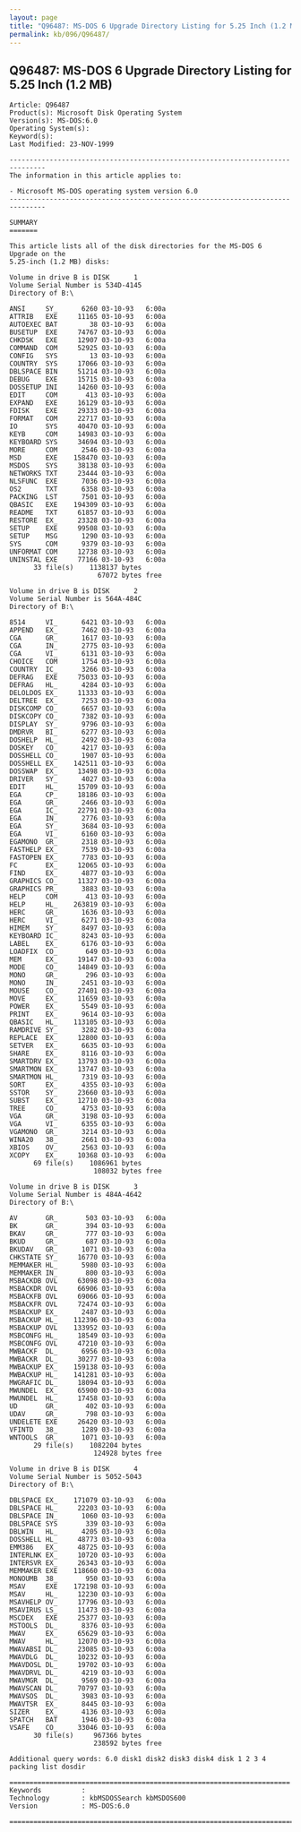 ```yaml
---
layout: page
title: "Q96487: MS-DOS 6 Upgrade Directory Listing for 5.25 Inch (1.2 MB)"
permalink: kb/096/Q96487/
---
```


## Q96487: MS-DOS 6 Upgrade Directory Listing for 5.25 Inch (1.2 MB)

	Article: Q96487
	Product(s): Microsoft Disk Operating System
	Version(s): MS-DOS:6.0
	Operating System(s): 
	Keyword(s): 
	Last Modified: 23-NOV-1999
	
	-------------------------------------------------------------------------------
	The information in this article applies to:
	
	- Microsoft MS-DOS operating system version 6.0 
	-------------------------------------------------------------------------------
	
	SUMMARY
	=======
	
	This article lists all of the disk directories for the MS-DOS 6 Upgrade on the
	5.25-inch (1.2 MB) disks:
	
	Volume in drive B is DISK      1
	Volume Serial Number is 534D-4145
	Directory of B:\ 
	
	ANSI     SY_      6260 03-10-93   6:00a
	ATTRIB   EXE     11165 03-10-93   6:00a
	AUTOEXEC BAT        38 03-10-93   6:00a
	BUSETUP  EXE     74767 03-10-93   6:00a
	CHKDSK   EXE     12907 03-10-93   6:00a
	COMMAND  COM     52925 03-10-93   6:00a
	CONFIG   SYS        13 03-10-93   6:00a
	COUNTRY  SYS     17066 03-10-93   6:00a
	DBLSPACE BIN     51214 03-10-93   6:00a
	DEBUG    EXE     15715 03-10-93   6:00a
	DOSSETUP INI     14260 03-10-93   6:00a
	EDIT     COM       413 03-10-93   6:00a
	EXPAND   EXE     16129 03-10-93   6:00a
	FDISK    EXE     29333 03-10-93   6:00a
	FORMAT   COM     22717 03-10-93   6:00a
	IO       SYS     40470 03-10-93   6:00a
	KEYB     COM     14983 03-10-93   6:00a
	KEYBOARD SYS     34694 03-10-93   6:00a
	MORE     COM      2546 03-10-93   6:00a
	MSD      EXE    158470 03-10-93   6:00a
	MSDOS    SYS     38138 03-10-93   6:00a
	NETWORKS TXT     23444 03-10-93   6:00a
	NLSFUNC  EXE      7036 03-10-93   6:00a
	OS2      TXT      6358 03-10-93   6:00a
	PACKING  LST      7501 03-10-93   6:00a
	QBASIC   EXE    194309 03-10-93   6:00a
	README   TXT     61857 03-10-93   6:00a
	RESTORE  EX_     23328 03-10-93   6:00a
	SETUP    EXE     99508 03-10-93   6:00a
	SETUP    MSG      1290 03-10-93   6:00a
	SYS      COM      9379 03-10-93   6:00a
	UNFORMAT COM     12738 03-10-93   6:00a
	UNINSTAL EXE     77166 03-10-93   6:00a
	      33 file(s)    1138137 bytes
	                      67072 bytes free
	
	Volume in drive B is DISK      2
	Volume Serial Number is 564A-484C
	Directory of B:\ 
	
	8514     VI_      6421 03-10-93   6:00a
	APPEND   EX_      7462 03-10-93   6:00a
	CGA      GR_      1617 03-10-93   6:00a
	CGA      IN_      2775 03-10-93   6:00a
	CGA      VI_      6131 03-10-93   6:00a
	CHOICE   COM      1754 03-10-93   6:00a
	COUNTRY  IC_      3266 03-10-93   6:00a
	DEFRAG   EXE     75033 03-10-93   6:00a
	DEFRAG   HL_      4284 03-10-93   6:00a
	DELOLDOS EX_     11333 03-10-93   6:00a
	DELTREE  EX_      7253 03-10-93   6:00a
	DISKCOMP CO_      6657 03-10-93   6:00a
	DISKCOPY CO_      7382 03-10-93   6:00a
	DISPLAY  SY_      9796 03-10-93   6:00a
	DMDRVR   BI_      6277 03-10-93   6:00a
	DOSHELP  HL_      2492 03-10-93   6:00a
	DOSKEY   CO_      4217 03-10-93   6:00a
	DOSSHELL CO_      1907 03-10-93   6:00a
	DOSSHELL EX_    142511 03-10-93   6:00a
	DOSSWAP  EX_     13498 03-10-93   6:00a
	DRIVER   SY_      4027 03-10-93   6:00a
	EDIT     HL_     15709 03-10-93   6:00a
	EGA      CP_     18186 03-10-93   6:00a
	EGA      GR_      2466 03-10-93   6:00a
	EGA      IC_     22791 03-10-93   6:00a
	EGA      IN_      2776 03-10-93   6:00a
	EGA      SY_      3684 03-10-93   6:00a
	EGA      VI_      6160 03-10-93   6:00a
	EGAMONO  GR_      2318 03-10-93   6:00a
	FASTHELP EX_      7539 03-10-93   6:00a
	FASTOPEN EX_      7783 03-10-93   6:00a
	FC       EX_     12065 03-10-93   6:00a
	FIND     EX_      4877 03-10-93   6:00a
	GRAPHICS CO_     11327 03-10-93   6:00a
	GRAPHICS PR_      3883 03-10-93   6:00a
	HELP     COM       413 03-10-93   6:00a
	HELP     HL_    263819 03-10-93   6:00a
	HERC     GR_      1636 03-10-93   6:00a
	HERC     VI_      6271 03-10-93   6:00a
	HIMEM    SY_      8497 03-10-93   6:00a
	KEYBOARD IC_      8243 03-10-93   6:00a
	LABEL    EX_      6176 03-10-93   6:00a
	LOADFIX  CO_       649 03-10-93   6:00a
	MEM      EX_     19147 03-10-93   6:00a
	MODE     CO_     14849 03-10-93   6:00a
	MONO     GR_       296 03-10-93   6:00a
	MONO     IN_      2451 03-10-93   6:00a
	MOUSE    CO_     27401 03-10-93   6:00a
	MOVE     EX_     11659 03-10-93   6:00a
	POWER    EX_      5549 03-10-93   6:00a
	PRINT    EX_      9614 03-10-93   6:00a
	QBASIC   HL_    113105 03-10-93   6:00a
	RAMDRIVE SY_      3282 03-10-93   6:00a
	REPLACE  EX_     12800 03-10-93   6:00a
	SETVER   EX_      6635 03-10-93   6:00a
	SHARE    EX_      8116 03-10-93   6:00a
	SMARTDRV EX_     13793 03-10-93   6:00a
	SMARTMON EX_     13747 03-10-93   6:00a
	SMARTMON HL_      7319 03-10-93   6:00a
	SORT     EX_      4355 03-10-93   6:00a
	SSTOR    SY_     23660 03-10-93   6:00a
	SUBST    EX_     12710 03-10-93   6:00a
	TREE     CO_      4753 03-10-93   6:00a
	VGA      GR_      3198 03-10-93   6:00a
	VGA      VI_      6355 03-10-93   6:00a
	VGAMONO  GR_      3214 03-10-93   6:00a
	WINA20   38_      2661 03-10-93   6:00a
	XBIOS    OV_      2563 03-10-93   6:00a
	XCOPY    EX_     10368 03-10-93   6:00a
	      69 file(s)    1086961 bytes
	                     108032 bytes free
	
	Volume in drive B is DISK      3
	Volume Serial Number is 484A-4642
	Directory of B:\ 
	
	AV       GR_       503 03-10-93   6:00a
	BK       GR_       394 03-10-93   6:00a
	BKAV     GR_       777 03-10-93   6:00a
	BKUD     GR_       687 03-10-93   6:00a
	BKUDAV   GR_      1071 03-10-93   6:00a
	CHKSTATE SY_     16770 03-10-93   6:00a
	MEMMAKER HL_      5980 03-10-93   6:00a
	MEMMAKER IN_       800 03-10-93   6:00a
	MSBACKDB OVL     63098 03-10-93   6:00a
	MSBACKDR OVL     66906 03-10-93   6:00a
	MSBACKFB OVL     69066 03-10-93   6:00a
	MSBACKFR OVL     72474 03-10-93   6:00a
	MSBACKUP EX_      2487 03-10-93   6:00a
	MSBACKUP HL_    112396 03-10-93   6:00a
	MSBACKUP OVL    133952 03-10-93   6:00a
	MSBCONFG HL_     18549 03-10-93   6:00a
	MSBCONFG OVL     47210 03-10-93   6:00a
	MWBACKF  DL_      6956 03-10-93   6:00a
	MWBACKR  DL_     30277 03-10-93   6:00a
	MWBACKUP EX_    159138 03-10-93   6:00a
	MWBACKUP HL_    141281 03-10-93   6:00a
	MWGRAFIC DL_     18094 03-10-93   6:00a
	MWUNDEL  EX_     65900 03-10-93   6:00a
	MWUNDEL  HL_     17458 03-10-93   6:00a
	UD       GR_       402 03-10-93   6:00a
	UDAV     GR_       798 03-10-93   6:00a
	UNDELETE EXE     26420 03-10-93   6:00a
	VFINTD   38_      1289 03-10-93   6:00a
	WNTOOLS  GR_      1071 03-10-93   6:00a
	      29 file(s)    1082204 bytes
	                     124928 bytes free
	
	Volume in drive B is DISK      4
	Volume Serial Number is 5052-5043
	Directory of B:\ 
	
	DBLSPACE EX_    171079 03-10-93   6:00a
	DBLSPACE HL_     22203 03-10-93   6:00a
	DBLSPACE IN_      1060 03-10-93   6:00a
	DBLSPACE SYS       339 03-10-93   6:00a
	DBLWIN   HL_      4205 03-10-93   6:00a
	DOSSHELL HL_     48773 03-10-93   6:00a
	EMM386   EX_     48725 03-10-93   6:00a
	INTERLNK EX_     10720 03-10-93   6:00a
	INTERSVR EX_     26343 03-10-93   6:00a
	MEMMAKER EXE    118660 03-10-93   6:00a
	MONOUMB  38_       950 03-10-93   6:00a
	MSAV     EXE    172198 03-10-93   6:00a
	MSAV     HL_     12230 03-10-93   6:00a
	MSAVHELP OV_     17796 03-10-93   6:00a
	MSAVIRUS LS_     11473 03-10-93   6:00a
	MSCDEX   EXE     25377 03-10-93   6:00a
	MSTOOLS  DL_      8376 03-10-93   6:00a
	MWAV     EX_     65629 03-10-93   6:00a
	MWAV     HL_     12070 03-10-93   6:00a
	MWAVABSI DL_     23085 03-10-93   6:00a
	MWAVDLG  DL_     10232 03-10-93   6:00a
	MWAVDOSL DL_     19702 03-10-93   6:00a
	MWAVDRVL DL_      4219 03-10-93   6:00a
	MWAVMGR  DL_      9569 03-10-93   6:00a
	MWAVSCAN DL_     70797 03-10-93   6:00a
	MWAVSOS  DL_      3983 03-10-93   6:00a
	MWAVTSR  EX_      8445 03-10-93   6:00a
	SIZER    EX_      4136 03-10-93   6:00a
	SPATCH   BAT      1946 03-10-93   6:00a
	VSAFE    CO_     33046 03-10-93   6:00a
	      30 file(s)     967366 bytes
	                     238592 bytes free
	
	Additional query words: 6.0 disk1 disk2 disk3 disk4 disk 1 2 3 4 packing list dosdir
	
	======================================================================
	Keywords          :  
	Technology        : kbMSDOSSearch kbMSDOS600
	Version           : MS-DOS:6.0
	
	=============================================================================
	
